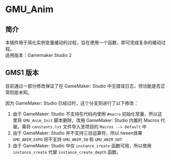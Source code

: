 GMU_Anim
=====
简介
-----
本插件用于简化实例变量缓动的过程，旨在使用一个函数，即可完成复杂的缓动过程。<br>
适用版本：Gamemaker Studio 2

## GMS1 版本

目前通过一部分修改保证了在 GameMaker: Studio 中无错误日志，但功能是否正常则是未知。

因为 GameMaker: Studio 已经过时，这个分支则进行了以下修改：

1. 由于 GameMaker: Studio 不支持在代码内使用 `#macro` 初始化常量，所以这里将 `GMU_Anim_Init` 脚本删除，改用 GameMaker: Studio 内置的 Macros 代替。需将 `constants.txt` 文件导入至项目的 `Macros --> Default` 中
2. 由于 GameMaker: Studio 并不支持三目运算符，所以 tween效果 `GMU_ANIM_EXPO` 将不支持 `GMU_ANIM_IN` 和 `GMU_ANIM_OUT`
3. 由于 GameMaker: Studio 中仅 `instance_create` 函数可用，所以使用 `instance_create` 代替 `instance_create_depth` 函数。